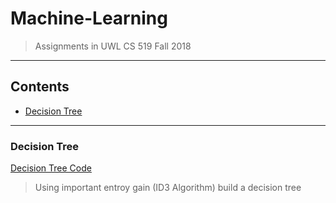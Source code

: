 Machine-Learning
===
> Assignments in UWL CS 519 Fall 2018

****
## Contents
* [Decision Tree](#Decision-Tree)


---
### Decision Tree
[Decision Tree Code](https://github.com/Yuanqing-Suo/Machine-Learning-ass/blob/master/decisionTree.py)
> Using important entroy gain (ID3 Algorithm) build a decision tree
